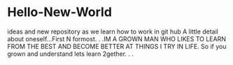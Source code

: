 # Hello-New-World
ideas and new repository as we learn how to work in git hub
A little detail about oneself...First N formost. . .IM A GROWN MAN WHO LIKES TO LEARN FROM THE BEST AND BECOME BETTER AT THINGS I TRY IN LIFE. So if you grown and understand lets learn 2gether. . .
